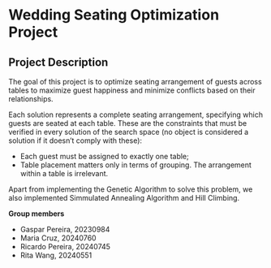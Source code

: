 <h1>Wedding Seating Optimization Project</h1>

<h2>Project Description</h2>
The goal of this project is to optimize seating arrangement of guests across tables to maximize guest happiness and minimize conflicts based on their relationships.

Each solution represents a complete seating arrangement, specifying which guests are seated at each table. These are the constraints that must be verified in every solution of the search space (no object is considered a solution if it doesn’t comply with these):
- Each guest must be assigned to exactly one table;
- Table placement matters only in terms of grouping. The arrangement within a table is irrelevant.

Apart from implementing the Genetic Algorithm to solve this problem, we also implemented Simmulated Annealing Algorithm and Hill Climbing. 

**Group members**
- Gaspar Pereira, 20230984
- Maria Cruz, 20240760
- Ricardo Pereira, 20240745
- Rita Wang, 20240551

